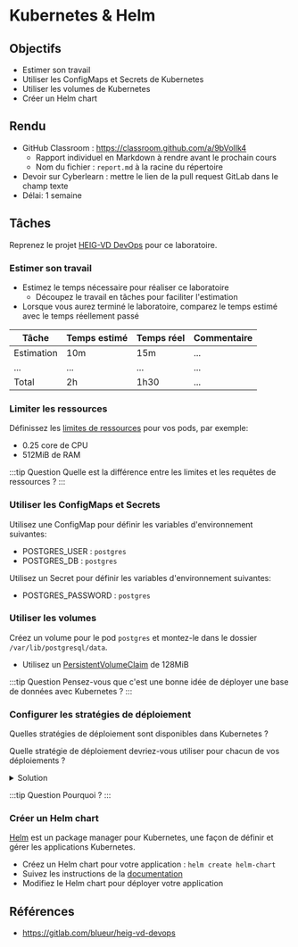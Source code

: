 # Kubernetes & Helm

## Objectifs

- Estimer son travail
- Utiliser les ConfigMaps et Secrets de Kubernetes
- Utiliser les volumes de Kubernetes
- Créer un Helm chart

## Rendu

- GitHub Classroom : https://classroom.github.com/a/9bVolIk4
  - Rapport individuel en Markdown à rendre avant le prochain cours
  - Nom du fichier : `report.md` à la racine du répertoire
- Devoir sur Cyberlearn : mettre le lien de la pull request GitLab dans le champ texte
- Délai: 1 semaine

## Tâches

Reprenez le projet [HEIG-VD DevOps](https://gitlab.com/blueur/heig-vd-devops) pour ce laboratoire.

### Estimer son travail

- Estimez le temps nécessaire pour réaliser ce laboratoire
  - Découpez le travail en tâches pour faciliter l'estimation
- Lorsque vous aurez terminé le laboratoire, comparez le temps estimé avec le temps réellement passé

| Tâche      | Temps estimé | Temps réel | Commentaire |
| ---------- | ------------ | ---------- | ----------- |
| Estimation | 10m          | 15m        | ...         |
| ...        | ...          | ...        | ...         |
| Total      | 2h           | 1h30       | ...         |

### Limiter les ressources

Définissez les [limites de ressources](https://kubernetes.io/docs/concepts/policy/resource-quotas/#compute-resource-quota) pour vos pods, par exemple:

- 0.25 core de CPU
- 512MiB de RAM

:::tip Question
Quelle est la différence entre les limites et les requêtes de ressources ?
:::

### Utiliser les ConfigMaps et Secrets

Utilisez une ConfigMap pour définir les variables d'environnement suivantes:

- POSTGRES_USER : `postgres`
- POSTGRES_DB : `postgres`

Utilisez un Secret pour définir les variables d'environnement suivantes:

- POSTGRES_PASSWORD : `postgres`

### Utiliser les volumes

Créez un volume pour le pod `postgres` et montez-le dans le dossier `/var/lib/postgresql/data`.

- Utilisez un [PersistentVolumeClaim](https://kubernetes.io/docs/concepts/storage/persistent-volumes/#persistentvolumeclaims) de 128MiB

:::tip Question
Pensez-vous que c'est une bonne idée de déployer une base de données avec Kubernetes ?
:::

### Configurer les stratégies de déploiement

Quelles stratégies de déploiement sont disponibles dans Kubernetes ?

Quelle stratégie de déploiement devriez-vous utiliser pour chacun de vos déploiements ?

<details>
  <summary>
    Solution
  </summary>
  Préférez le RollingUpdate pour les applications web et le Recreate pour les bases de données.
</details>

:::tip Question
Pourquoi ?
:::

### Créer un Helm chart

[Helm](https://helm.sh/) est un package manager pour Kubernetes, une façon de définir et gérer les applications Kubernetes.

- Créez un Helm chart pour votre application : `helm create helm-chart`
- Suivez les instructions de la [documentation](https://helm.sh/docs/chart_template_guide/getting_started/)
- Modifiez le Helm chart pour déployer votre application

## Références

- https://gitlab.com/blueur/heig-vd-devops
